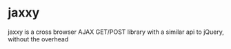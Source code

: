 # jaxxy
jaxxy is a cross browser AJAX GET/POST library with a similar api to jQuery, without the overhead
